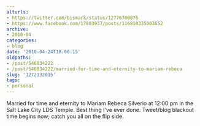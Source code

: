 ```yaml
---
alturls:
- https://twitter.com/bismark/status/12776700876
- https://www.facebook.com/17803937/posts/116810335003652
archive:
- 2010-04
categories:
- blog
date: '2010-04-24T18:00:15'
oldpaths:
- /post/546034222
- /post/546034222/married-for-time-and-eternity-to-mariam-rebeca
slug: '1272132015'
tags:
- personal
---
```


Married for time and eternity to Mariam Rebeca Silverio at 12:00 pm in the
Salt Lake City LDS Temple. Best thing I've ever done. Tweet/blog blackout
time begins now; catch you all on the flip side.
